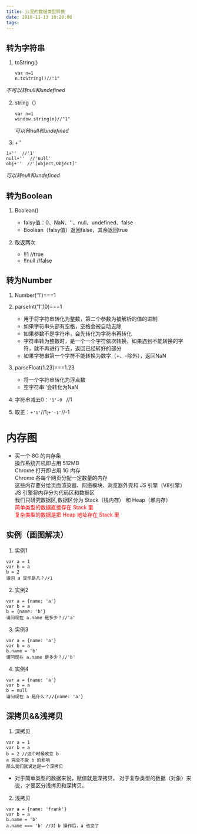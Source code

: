 ```yaml
---
title: js里的数据类型转换
date: 2018-11-13 10:20:08
tags:
---
```

## 转为字符串

1. toString()
   ```
   var n=1
   n.toString()//"1"
   ```
*不可以转null和undefined*

2. string（）

   ```
   var n=1
   window.string(n)//"1"
   ```
   *可以转null和undefined*

3. +''

```
1+''  //'1'
null+''  //'null'
obj+''  //'[object,Object]'
```
*可以转null和undefined*

## 转为Boolean

1. Boolean()

   - falsy值：0、NaN、''、null、undefined、false
   - Boolean（falsy值）返回false，其余返回true

2. 取返两次

   - !!1  //true
   - !!null //false

## 转为Number

1. Number('1')===1

2. parseInt('1',10)===1
   - 用于将字符串转化为整数，第二个参数为被解析的值的进制
   - 如果字符串头部有空格，空格会被自动去除
   - 如果参数不是字符串，会先转化为字符串再转化
   - 字符串转为整数时，是一个一个字符依次转换，如果遇到不能转换的字符，就不再进行下去，返回已经转好的部分
   - 如果字符串第一个字符不能转换为数字（+、-除外），返回NaN

3. parseFloat(1.23)===1.23
    - 将一个字符串转化为浮点数
    - 空字符串‘’会转化为NaN

4. 字符串减去0：`'1'-0 ` //1
5. 取正：`+'1'`//1;`+'-1'`//-1


# 内存图

- 买一个 8G 的内存条<br>
操作系统开机即占用 512MB<br>
Chrome 打开即占用 1G 内存<br>
Chrome 各每个网页分配一定数量的内存<br>
这些内存要分给页面渲染器、网络模块、浏览器外壳和 JS 引擎（V8引擎）<br>
JS 引擎将内存分为代码区和数据区<br>
我们只研究数据区,数据区分为 Stack（栈内存） 和 Heap（堆内存）<br>
<font color="red">简单类型的数据直接存在 Stack 里<br>
复杂类型的数据是把 Heap 地址存在 Stack 里</font><br>

## 实例（画图解决）

1. 实例1
```
var a = 1
var b = a
b = 2
请问 a 显示是几？//1
``` 
2. 实例2
```
var a = {name: 'a'}
var b = a
b = {name: 'b'}
请问现在 a.name 是多少？//'a'
```
3. 实例3
```
var a = {name: 'a'}
var b = a
b.name = 'b'
请问现在 a.name 是多少？//'b'
```
4. 实例4
```
var a = {name: 'a'}
var b = a
b = null
请问现在 a 是什么？//{name: 'a'}
```

## 深拷贝&&浅拷贝
1. 深拷贝
```
var a = 1
var b = a
b = 2 //这个时候改变 b
a 完全不受 b 的影响
那么我们就说这是一个深拷贝
```
- 对于简单类型的数据来说，赋值就是深拷贝。
对于复杂类型的数据（对象）来说，才要区分浅拷贝和深拷贝。

2. 浅拷贝

```
var a = {name: 'frank'}
var b = a
b.name = 'b'
a.name === 'b' //对 b 操作后，a 也变了
```